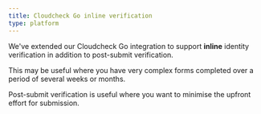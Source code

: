 ```yaml
---
title: Cloudcheck Go inline verification
type: platform
---
```


We've extended our Cloudcheck Go integration to support **inline** identity verification in addition to post-submit verification.

This may be useful where you have very complex forms completed over a period of several weeks or months.

Post-submit verification is useful where you want to minimise the upfront effort for submission.